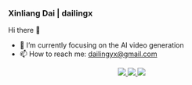 ### Xinliang Dai | dailingx

<!--
<img src="https://github-readme-stats.vercel.app/api?username=dailingx&include_all_commits=true&show_icons=true&theme=vue&cache_seconds=1800" align="right" />
- 🔭 I’m currently working on [Alibaba](https://github.com/alibaba)
-->

Hi there 👋

- 🌱 I’m currently focusing on the AI video generation
- 📫 How to reach me: dailingyx@gmail.com

<p align="center">
  <a href="https://github.com/dailingx">
    <img src="http://github-profile-summary-cards.vercel.app/api/cards/profile-details?username=dailingx&theme=transparent" />
  </a>
  <a href="https://github.com/dailingx">
    <img src="https://github-readme-streak-stats.herokuapp.com/?user=dailingx&hide_border=true&card_width=338&theme=transparent" />
  </a>
  <a href="https://github.com/dailingx">
    <img src="http://github-profile-summary-cards.vercel.app/api/cards/stats?username=dailingx&theme=transparent" />
  </a>
</p>

<!--
**dailingx/dailingx** is a ✨ _special_ ✨ repository because its `README.md` (this file) appears on your GitHub profile.

Here are some ideas to get you started:

- 🔭 I’m currently working on ...
- 🌱 I’m currently learning ...
- 👯 I’m looking to collaborate on ...
- 🤔 I’m looking for help with ...
- 💬 Ask me about ...
- 📫 How to reach me: ...
- 😄 Pronouns: ...
- ⚡ Fun fact: ...
-->
